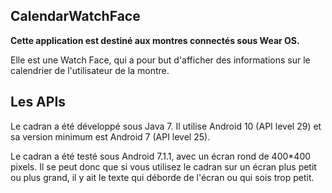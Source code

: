 ## CalendarWatchFace

**Cette application est destiné aux montres connectés sous Wear OS.**

Elle est une Watch Face, qui a pour but d'afficher des informations sur le calendrier de l'utilisateur de la montre.

## Les APIs

Le cadran a été développé sous Java 7.
Il utilise Android 10 (API level 29) et sa version minimum est Android 7 (API level 25).

Le cadran a été testé sous Android 7.1.1, avec un écran rond de 400*400 pixels. Il se peut donc que si vous utilisez le cadran sur un écran plus petit ou plus grand, il y ait le texte qui déborde de l'écran ou qui sois trop petit.